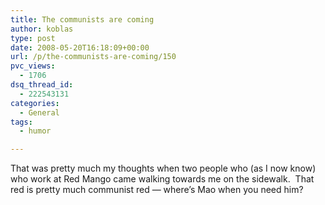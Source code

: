 ```yaml
---
title: The communists are coming
author: koblas
type: post
date: 2008-05-20T16:18:09+00:00
url: /p/the-communists-are-coming/150
pvc_views:
  - 1706
dsq_thread_id:
  - 222543131
categories:
  - General
tags:
  - humor

---
```

That was pretty much my thoughts when two people who (as I now know) who work at Red Mango came walking towards me on the sidewalk.  That red is pretty much communist red &#8212; where&#8217;s Mao when you need him?
